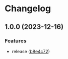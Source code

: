 # Changelog

## 1.0.0 (2023-12-16)

### Features

* release ([b8e4c72](https://github.com/akondratsky/metagen-yeoman/commit/b8e4c72476428d7ed7a5511457756aba73a136a9))
